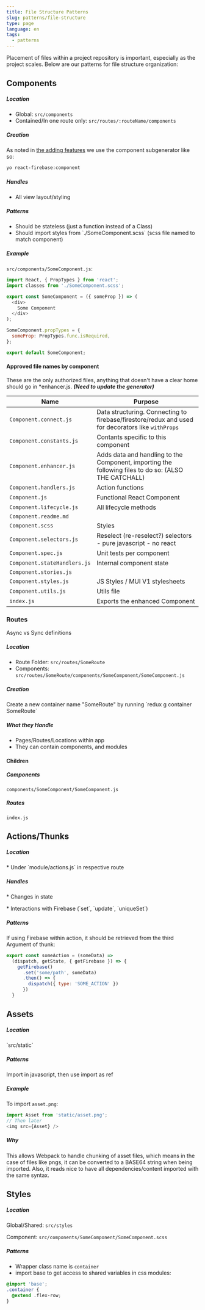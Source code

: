 ```yaml
---
title: File Structure Patterns
slug: patterns/file-structure
type: page
language: en
tags:
  - patterns
---
```


Placement of files within a project repository is important, especially as the project scales. Below are our patterns for file structure organization:

## Components

##### Location

* Global: `src/components`
* Contained/In one route only: `src/routes/:routeName/components`

##### Creation

As noted in [the adding features](/coding-patterns/adding-features.md) we use the component subgenerator like so:

```bash
yo react-firebase:component
```

##### Handles

* All view layout/styling

##### Patterns

* Should be stateless \(just a function instead of a Class\)
* Should import styles from \`./SomeComponent.scss\` \(scss file named to match component\)

##### Example

`src/components/SomeComponent.js`:

```js
import React, { PropTypes } from 'react';
import classes from './SomeComponent.scss';

export const SomeComponent = ({ someProp }) => (
  <div>
    Some Component
  </div>
);

SomeComponent.propTypes = {
  someProp: PropTypes.func.isRequired,
};

export default SomeComponent;
```

#### Approved file names by component

These are the only authorized files, anything that doesn't have a clear home should go in \*enhancer.js.  **_(Need to update the generator)_**

| Name | Purpose |
| --- | --- |
|	`Component.connect.js`	|	Data structuring. Connecting to firebase/firestore/redux and used for decorators like `withProps`	|
|	`Component.constants.js`	|	Contants specific to this component	|
|	`Component.enhancer.js`	|	Adds data and handling to the Component, importing the following files to do so: (ALSO THE CATCHALL)	|
|	`Component.handlers.js`	|	Action functions	|
|	`Component.js`	|	Functional React Component	|
|	`Component.lifecycle.js`	|	All lifecycle methods	|
|	`Component.readme.md`	|		|
|	`Component.scss`	|	Styles	|
|	`Component.selectors.js`	|	Reselect (re-reselect?) selectors - pure javascript - no react	|
|	`Component.spec.js`	|	Unit tests per component	|
|	`Component.stateHandlers.js`	|	Internal component state	|
|	`Component.stories.js`	|		|
|	`Component.styles.js`	|	JS Styles / MUI V1 stylesheets	|
|	`Component.utils.js`	|	Utils file	|
|	`index.js`	|	Exports the enhanced Component	|

### Routes

Async vs Sync definitions

##### Location
* Route Folder: `src/routes/SomeRoute`
* Components: `src/routes/SomeRoute/components/SomeComponent/SomeComponent.js`

##### Creation
Create a new container name "SomeRoute" by running \`redux g container SomeRoute\`

##### What they Handle

* Pages/Routes/Locations within app
* They can contain components, and modules

#### Children

##### Components

`components/SomeComponent/SomeComponent.js`

##### Routes

`index.js`

## Actions/Thunks

##### Location

\* Under \`module/actions.js\` in respective route

##### Handles

\* Changes in state

\* Interactions with Firebase \(\`set\`, \`update\`, \`uniqueSet\`\)

##### Patterns

If using Firebase within action, it should be retrieved from the third Argument of thunk:

```js
export const someAction = (someData) =>
  (dispatch, getState, { getFirebase }) => {
    getFirebase()
      .set('some/path', someData)
      .then() => {
        dispatch({ type: 'SOME_ACTION' })
      })
  }
```

## Assets

##### Location

\`src/static\`

##### Patterns

Import in javascript, then use import as ref

##### Example

To import `asset.png`:

```js
import Asset from 'static/asset.png';
// Then later
<img src={Asset} />
```

##### Why

This allows Webpack to handle chunking of asset files, which means in the case of files like pngs, it can be converted to a BASE64 string when being imported. Also, it reads nice to have all dependencies/content imported with the same syntax.

## Styles

##### Location

Global/Shared: `src/styles`

Component: `src/components/SomeComponent/SomeComponent.scss`

##### Patterns

* Wrapper class name is `container`
* import base to get access to shared variables in css modules:

```css
@import 'base';
.container {
  @extend .flex-row;
}
```
